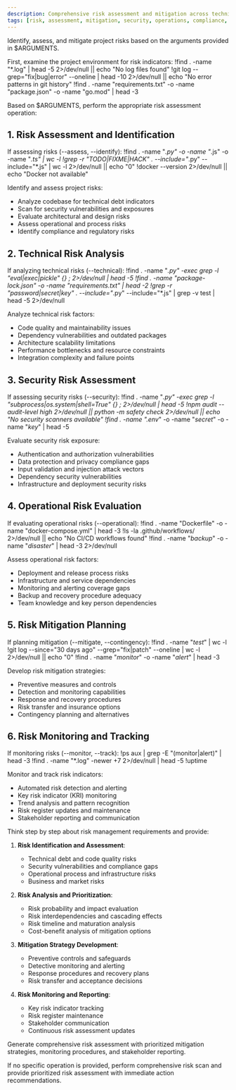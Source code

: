 ```yaml
---
description: Comprehensive risk assessment and mitigation across technical, security, and operational domains
tags: [risk, assessment, mitigation, security, operations, compliance, monitoring]
---
```


Identify, assess, and mitigate project risks based on the arguments provided in $ARGUMENTS.

First, examine the project environment for risk indicators:
!find . -name "*.log" | head -5 2>/dev/null || echo "No log files found"
!git log --grep="fix\|bug\|error" --oneline | head -10 2>/dev/null || echo "No error patterns in git history"
!find . -name "requirements.txt" -o -name "package.json" -o -name "go.mod" | head -3

Based on $ARGUMENTS, perform the appropriate risk assessment operation:

## 1. Risk Assessment and Identification

If assessing risks (--assess, --identify):
!find . -name "*.py" -o -name "*.js" -o -name "*.ts" | wc -l
!grep -r "TODO\|FIXME\|HACK" . --include="*.py" --include="*.js" | wc -l 2>/dev/null || echo "0"
!docker --version 2>/dev/null || echo "Docker not available"

Identify and assess project risks:
- Analyze codebase for technical debt indicators
- Scan for security vulnerabilities and exposures
- Evaluate architectural and design risks
- Assess operational and process risks
- Identify compliance and regulatory risks

## 2. Technical Risk Analysis

If analyzing technical risks (--technical):
!find . -name "*.py" -exec grep -l "eval\|exec\|pickle" {} \; 2>/dev/null | head -5
!find . -name "package-lock.json" -o -name "requirements.txt" | head -2
!grep -r "password\|secret\|key" . --include="*.py" --include="*.js" | grep -v test | head -5 2>/dev/null

Analyze technical risk factors:
- Code quality and maintainability issues
- Dependency vulnerabilities and outdated packages
- Architecture scalability limitations
- Performance bottlenecks and resource constraints
- Integration complexity and failure points

## 3. Security Risk Assessment

If assessing security risks (--security):
!find . -name "*.py" -exec grep -l "subprocess\|os\.system\|shell=True" {} \; 2>/dev/null | head -5
!npm audit --audit-level high 2>/dev/null || python -m safety check 2>/dev/null || echo "No security scanners available"
!find . -name ".env*" -o -name "*secret*" -o -name "*key*" | head -5

Evaluate security risk exposure:
- Authentication and authorization vulnerabilities
- Data protection and privacy compliance gaps
- Input validation and injection attack vectors
- Dependency security vulnerabilities
- Infrastructure and deployment security risks

## 4. Operational Risk Evaluation

If evaluating operational risks (--operational):
!find . -name "Dockerfile" -o -name "docker-compose.yml" | head -3
!ls -la .github/workflows/ 2>/dev/null || echo "No CI/CD workflows found"
!find . -name "*backup*" -o -name "*disaster*" | head -3 2>/dev/null

Assess operational risk factors:
- Deployment and release process risks
- Infrastructure and service dependencies
- Monitoring and alerting coverage gaps
- Backup and recovery procedure adequacy
- Team knowledge and key person dependencies

## 5. Risk Mitigation Planning

If planning mitigation (--mitigate, --contingency):
!find . -name "*test*" | wc -l
!git log --since="30 days ago" --grep="fix\|patch" --oneline | wc -l 2>/dev/null || echo "0"
!find . -name "*monitor*" -o -name "*alert*" | head -3

Develop risk mitigation strategies:
- Preventive measures and controls
- Detection and monitoring capabilities
- Response and recovery procedures
- Risk transfer and insurance options
- Contingency planning and alternatives

## 6. Risk Monitoring and Tracking

If monitoring risks (--monitor, --track):
!ps aux | grep -E "(monitor|alert)" | head -3
!find . -name "*.log" -newer +7 2>/dev/null | head -5
!uptime

Monitor and track risk indicators:
- Automated risk detection and alerting
- Key risk indicator (KRI) monitoring
- Trend analysis and pattern recognition
- Risk register updates and maintenance
- Stakeholder reporting and communication

Think step by step about risk management requirements and provide:

1. **Risk Identification and Assessment**:
   - Technical debt and code quality risks
   - Security vulnerabilities and compliance gaps
   - Operational process and infrastructure risks
   - Business and market risks

2. **Risk Analysis and Prioritization**:
   - Risk probability and impact evaluation
   - Risk interdependencies and cascading effects
   - Risk timeline and maturation analysis
   - Cost-benefit analysis of mitigation options

3. **Mitigation Strategy Development**:
   - Preventive controls and safeguards
   - Detective monitoring and alerting
   - Response procedures and recovery plans
   - Risk transfer and acceptance decisions

4. **Risk Monitoring and Reporting**:
   - Key risk indicator tracking
   - Risk register maintenance
   - Stakeholder communication
   - Continuous risk assessment updates

Generate comprehensive risk assessment with prioritized mitigation strategies, monitoring procedures, and stakeholder reporting.

If no specific operation is provided, perform comprehensive risk scan and provide prioritized risk assessment with immediate action recommendations.

